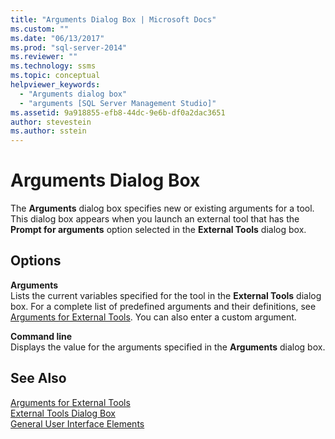 ```yaml
---
title: "Arguments Dialog Box | Microsoft Docs"
ms.custom: ""
ms.date: "06/13/2017"
ms.prod: "sql-server-2014"
ms.reviewer: ""
ms.technology: ssms
ms.topic: conceptual
helpviewer_keywords: 
  - "Arguments dialog box"
  - "arguments [SQL Server Management Studio]"
ms.assetid: 9a918855-efb8-44dc-9e6b-df0a2dac3651
author: stevestein
ms.author: sstein
---
```

# Arguments Dialog Box
  The **Arguments** dialog box specifies new or existing arguments for a tool. This dialog box appears when you launch an external tool that has the **Prompt for arguments** option selected in the **External Tools** dialog box.  
  
## Options  
 **Arguments**  
 Lists the current variables specified for the tool in the **External Tools** dialog box. For a complete list of predefined arguments and their definitions, see [Arguments for External Tools](menu-help/external-tools.md). You can also enter a custom argument.  
  
 **Command line**  
 Displays the value for the arguments specified in the **Arguments** dialog box.  
  
## See Also  
 [Arguments for External Tools](menu-help/external-tools.md)   
 [External Tools Dialog Box](external-tools-dialog-box.md)   
 [General User Interface Elements](general-user-interface-elements.md)  
  
  

